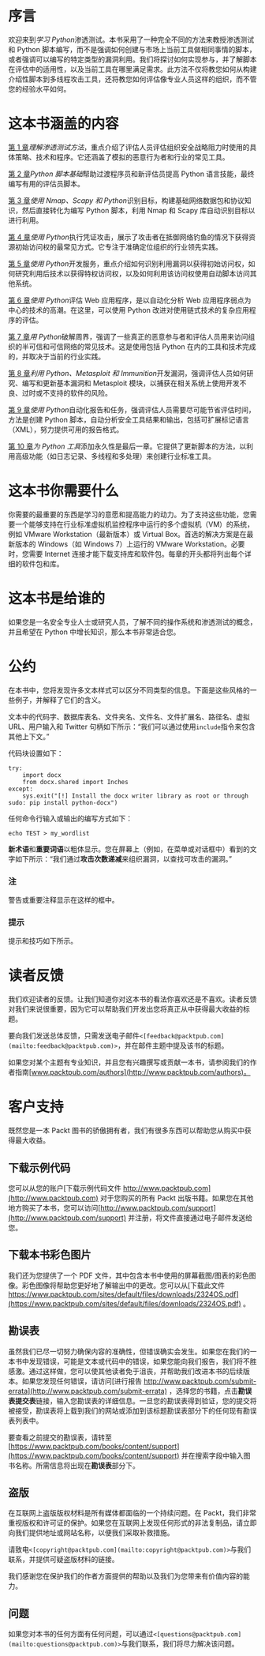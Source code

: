 # 序言

欢迎来到*学习 Python*渗透测试。本书采用了一种完全不同的方法来教授渗透测试和 Python 脚本编写，而不是强调如何创建与市场上当前工具做相同事情的脚本，或者强调可以编写的特定类型的漏洞利用。我们将探讨如何实现参与，并了解脚本在评估中的适用性，以及当前工具在哪里满足需求。此方法不仅将教您如何从构建介绍性脚本到多线程攻击工具，还将教您如何评估像专业人员这样的组织，而不管您的经验水平如何。

# 这本书涵盖的内容

[第 1 章](01.html#aid-F8901 "Chapter 1. Understanding the Penetration Testing Methodology")*理解渗透测试方法*，重点介绍了评估人员评估组织安全战略阻力时使用的具体策略、技术和程序。它还涵盖了模拟的恶意行为者和行业的常见工具。

[第 2 章](02.html#aid-KVCC1 "Chapter 2. The Basics of Python Scripting")*Python 脚本基础*帮助过渡程序员和新评估员提高 Python 语言技能，最终编写有用的评估员脚本。

[第 3 章](03.html#aid-147LC2 "Chapter 3. Identifying Targets with Nmap, Scapy, and Python")*使用 Nmap、Scapy 和 Python*识别目标，构建基础网络数据包和协议知识，然后直接转化为编写 Python 脚本，利用 Nmap 和 Scapy 库自动识别目标以进行利用。

[第 4 章](04.html#aid-190861 "Chapter 4. Executing Credential Attacks with Python")*使用 Python*执行凭证攻击，展示了攻击者在抵御网络钓鱼的情况下获得资源初始访问权的最常见方式。它专注于准确定位组织的行业领先实践。

[第 5 章](05.html#aid-1DOR01 "Chapter 5. Exploiting Services with Python")*使用 Python*开发服务，重点介绍如何识别利用漏洞以获得初始访问权，如何研究利用后技术以获得特权访问权，以及如何利用该访问权使用自动脚本访问其他系统。

[第 6 章](06.html#aid-1HIT81 "Chapter 6. Assessing Web Applications with Python")*使用 Python*评估 Web 应用程序，是以自动化分析 Web 应用程序弱点为中心的技术的高潮。在这里，可以使用 Python 改进对使用链式技术的复杂应用程序的评估。

[第 7 章](07.html#aid-1NA0K2 "Chapter 7. Cracking the Perimeter with Python")*用 Python*破解周界，强调了一些真正的恶意参与者和评估人员用来访问组织的半可信和可信网络的常见技术。这是使用包括 Python 在内的工具和技术完成的，并取决于当前的行业实践。

[第 8 章](08.html#aid-1T1401 "Chapter 8. Exploit Development with Python, Metasploit, and Immunity")*利用 Python、Metasploit 和 Immunition*开发漏洞，强调评估人员如何研究、编写和更新基本漏洞和 Metasploit 模块，以捕获在相关系统上使用开发不良、过时或不支持的软件的风险。

[第 9 章](09.html#aid-29DRA2 "Chapter 9. Automating Reports and Tasks with Python")*使用 Python*自动化报告和任务，强调评估人员需要尽可能节省评估时间，方法是创建 Python 脚本，自动分析安全工具结果和输出，包括可扩展标记语言（XML），努力提供可用的报告格式。

[第 10 章](10.html#aid-2C9D01 "Chapter 10. Adding Permanency to Python Tools")*为 Python 工具*添加永久性是最后一章。它提供了更新脚本的方法，以利用高级功能（如日志记录、多线程和多处理）来创建行业标准工具。

# 这本书你需要什么

你需要的最重要的东西是学习的意愿和提高能力的动力。为了支持这些功能，您需要一个能够支持在行业标准虚拟机监控程序中运行的多个虚拟机（VM）的系统，例如 VMware Workstation（最新版本）或 Virtual Box。首选的解决方案是在最新版本的 Windows（如 Windows 7）上运行的 VMware Workstation。必要时，您需要 Internet 连接才能下载支持库和软件包。每章的开头都将列出每个详细的软件包和库。

# 这本书是给谁的

如果您是一名安全专业人士或研究人员，了解不同的操作系统和渗透测试的概念，并且希望在 Python 中增长知识，那么本书非常适合您。

# 公约

在本书中，您将发现许多文本样式可以区分不同类型的信息。下面是这些风格的一些例子，并解释了它们的含义。

文本中的代码字、数据库表名、文件夹名、文件名、文件扩展名、路径名、虚拟 URL、用户输入和 Twitter 句柄如下所示：“我们可以通过使用`include`指令来包含其他上下文。”

代码块设置如下：

```
try:
    import docx
    from docx.shared import Inches
except:
    sys.exit("[!] Install the docx writer library as root or through sudo: pip install python-docx")
```

任何命令行输入或输出的编写方式如下：

```
echo TEST > my_wordlist

```

**新术语**和**重要词语**以粗体显示。您在屏幕上（例如，在菜单或对话框中）看到的文字如下所示：“我们通过**攻击次数递减**来组织漏洞，以查找可攻击的漏洞。”

### 注

警告或重要注释显示在这样的框中。

### 提示

提示和技巧如下所示。

# 读者反馈

我们欢迎读者的反馈。让我们知道你对这本书的看法你喜欢还是不喜欢。读者反馈对我们来说很重要，因为它可以帮助我们开发出您将真正从中获得最大收益的标题。

要向我们发送总体反馈，只需发送电子邮件`<[feedback@packtpub.com](mailto:feedback@packtpub.com)>`，并在邮件主题中提及该书的标题。

如果您对某个主题有专业知识，并且您有兴趣撰写或贡献一本书，请参阅我们的作者指南[www.packtpub.com/authors](http://www.packtpub.com/authors)。

# 客户支持

既然您是一本 Packt 图书的骄傲拥有者，我们有很多东西可以帮助您从购买中获得最大收益。

## 下载示例代码

您可以从您的账户[下载示例代码文件 http://www.packtpub.com](http://www.packtpub.com) 对于您购买的所有 Packt 出版书籍。如果您在其他地方购买了本书，您可以访问[http://www.packtpub.com/support](http://www.packtpub.com/support) 并注册，将文件直接通过电子邮件发送给您。

## 下载本书彩色图片

我们还为您提供了一个 PDF 文件，其中包含本书中使用的屏幕截图/图表的彩色图像。彩色图像将帮助您更好地了解输出中的更改。您可以从[下载此文件 https://www.packtpub.com/sites/default/files/downloads/2324OS.pdf](https://www.packtpub.com/sites/default/files/downloads/2324OS.pdf) 。

## 勘误表

虽然我们已尽一切努力确保内容的准确性，但错误确实会发生。如果您在我们的一本书中发现错误，可能是文本或代码中的错误，如果您能向我们报告，我们将不胜感激。通过这样做，您可以使其他读者免于沮丧，并帮助我们改进本书的后续版本。如果您发现任何错误，请访问[进行报告 http://www.packtpub.com/submit-errata](http://www.packtpub.com/submit-errata) ，选择您的书籍，点击**勘误表提交表**链接，输入您勘误表的详细信息。一旦您的勘误表得到验证，您的提交将被接受，勘误表将上载到我们的网站或添加到该标题勘误表部分下的任何现有勘误表列表中。

要查看之前提交的勘误表，请转至[https://www.packtpub.com/books/content/support](https://www.packtpub.com/books/content/support) 并在搜索字段中输入图书名称。所需信息将出现在**勘误表**部分下。

## 盗版

在互联网上盗版版权材料是所有媒体都面临的一个持续问题。在 Packt，我们非常重视版权和许可证的保护。如果您在互联网上发现任何形式的非法复制品，请立即向我们提供地址或网站名称，以便我们采取补救措施。

请致电`<[copyright@packtpub.com](mailto:copyright@packtpub.com)>`与我们联系，并提供可疑盗版材料的链接。

我们感谢您在保护我们的作者方面提供的帮助以及我们为您带来有价值内容的能力。

## 问题

如果您对本书的任何方面有任何问题，可以通过`<[questions@packtpub.com](mailto:questions@packtpub.com)>`与我们联系，我们将尽力解决该问题。